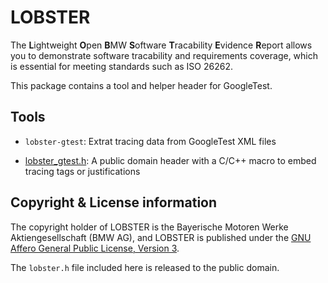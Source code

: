 # LOBSTER

The **L**ightweight **O**pen **B**MW **S**oftware **T**racability
**E**vidence **R**eport allows you to demonstrate software tracability
and requirements coverage, which is essential for meeting standards
such as ISO 26262.

This package contains a tool and helper header for GoogleTest.

## Tools

* `lobster-gtest`: Extrat tracing data from GoogleTest XML files

* [lobster_gtest.h](include/lobster_gtest.h): A public domain header
  with a C/C++ macro to embed tracing tags or justifications

## Copyright & License information

The copyright holder of LOBSTER is the Bayerische Motoren Werke
Aktiengesellschaft (BMW AG), and LOBSTER is published under the [GNU
Affero General Public License, Version 3](../LICENSE.md).

The `lobster.h` file included here is released to the public domain.
